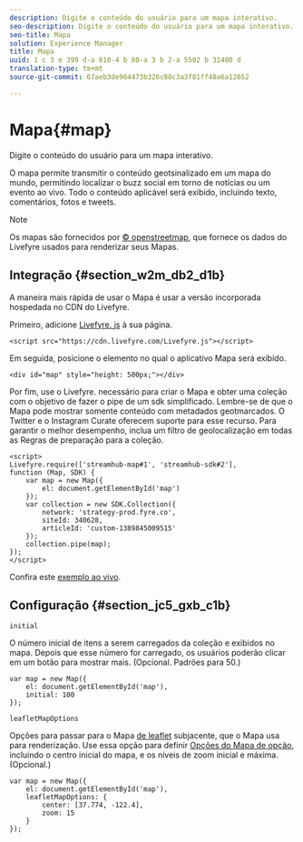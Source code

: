 ```yaml
---
description: Digite o conteúdo do usuário para um mapa interativo.
seo-description: Digite o conteúdo do usuário para um mapa interativo.
seo-title: Mapa
solution: Experience Manager
title: Mapa
uuid: 1 c 3 e 399 d-a 610-4 b 80-a 3 b 2-a 5502 b 31480 d
translation-type: tm+mt
source-git-commit: 67aeb3de964473b326c88c3a3f81ff48a6a12652

---
```



# Mapa{#map}

Digite o conteúdo do usuário para um mapa interativo.

O mapa permite transmitir o conteúdo geotsinalizado em um mapa do mundo, permitindo localizar o buzz social em torno de notícias ou um evento ao vivo. Todo o conteúdo aplicável será exibido, incluindo texto, comentários, fotos e tweets.

>[!NOTE]
>
>Os mapas são fornecidos por [© openstreetmap](https://www.openstreetmap.org/copyright), que fornece os dados do Livefyre usados para renderizar seus Mapas.

## Integração {#section_w2m_db2_d1b}

A maneira mais rápida de usar o Mapa é usar a versão incorporada hospedada no CDN do Livefyre.

Primeiro, adicione [Livefyre. js](https://github.com/Livefyre/Livefyre.js) à sua página.

```
<script src="https://cdn.livefyre.com/Livefyre.js"></script> 
```

Em seguida, posicione o elemento no qual o aplicativo Mapa será exibido.

```
<div id="map" style="height: 500px;"></div>
```

Por fim, use o Livefyre. necessário para criar o Mapa e obter uma coleção com o objetivo de fazer o pipe de um sdk simplificado. Lembre-se de que o Mapa pode mostrar somente conteúdo com metadados geotmarcados. O Twitter e o Instagram Curate oferecem suporte para esse recurso. Para garantir o melhor desempenho, inclua um filtro de geolocalização em todas as Regras de preparação para a coleção.

```
<script> 
Livefyre.require(['streamhub-map#1', 'streamhub-sdk#2'], 
function (Map, SDK) { 
    var map = new Map({ 
        el: document.getElementById('map') 
    }); 
    var collection = new SDK.Collection({ 
        network: 'strategy-prod.fyre.co', 
        siteId: 340628, 
        articleId: 'custom-1389845009515' 
    }); 
    collection.pipe(map); 
}); 
</script>
```

Confira este [exemplo ao vivo](https://codepen.io/cheung31/pen/wkmbF).

## Configuração {#section_jc5_gxb_c1b}

`initial`

O número inicial de itens a serem carregados da coleção e exibidos no mapa. Depois que esse número for carregado, os usuários poderão clicar em um botão para mostrar mais. (Opcional. Padrões para 50.)

```
var map = new Map({ 
    el: document.getElementById('map'), 
    initial: 100 
});
```

`leafletMapOptions`

Opções para passar para o Mapa [de leaflet](https://leafletjs.com/) subjacente, que o Mapa usa para renderização. Use essa opção para definir [Opções do Mapa de opção](https://leafletjs.com/reference.html#map-options), incluindo o centro inicial do mapa, e os níveis de zoom inicial e máxima. (Opcional.)

```
var map = new Map({ 
    el: document.getElementById('map'), 
    leafletMapOptions: { 
        center: [37.774, -122.4], 
        zoom: 15 
    } 
});
```


